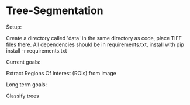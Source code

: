 # Tree-Segmentation
Setup:

   Create a directory called 'data' in the same directory as code, place TIFF files there.
   All dependencies should be in requirements.txt, install with pip install -r requirements.txt

Current goals: 

Extract Regions Of Interest (ROIs) from image 

Long term goals: 

  Classify trees

